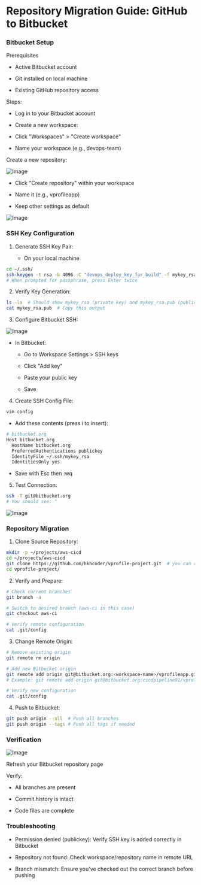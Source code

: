 # Repository Migration Guide: GitHub to Bitbucket

### Bitbucket Setup

Prerequisites

- Active Bitbucket account

- Git installed on local machine

- Existing GitHub repository access

Steps:

- Log in to your Bitbucket account

- Create a new workspace:

- Click "Workspaces" > "Create workspace"

- Name your workspace (e.g., devops-team)

Create a new repository:

![Image](https://github.com/user-attachments/assets/2d248a3f-63f8-4de4-bbff-deec9217d040)

- Click "Create repository" within your workspace

- Name it (e.g., vprofileapp)

- Keep other settings as default

![Image](https://github.com/user-attachments/assets/b7adc0b5-7df1-4ca4-a7ad-2a0fb1c02df1)


### SSH Key Configuration

1. Generate SSH Key Pair:

   - On your local machine

```bash
cd ~/.ssh/
ssh-keygen -t rsa -b 4096 -C "devops_deploy_key_for_build" -f mykey_rsa
# When prompted for passphrase, press Enter twice
```

2. Verify Key Generation:

```bash
ls -la  # Should show mykey_rsa (private key) and mykey_rsa.pub (public key)
cat mykey_rsa.pub  # Copy this output
```

3. Configure Bitbucket SSH:

![Image](https://github.com/user-attachments/assets/717b61a2-826a-4c5f-9a84-d992a3112f9f)

 - In Bitbucket:

   - Go to Workspace Settings > SSH keys
  
   - Click "Add key"
  
   - Paste your public key
  
   - Save 


4. Create SSH Config File:

```bash
vim config
```

 - Add these contents (press i to insert):

```bash
# bitbucket.org
Host bitbucket.org
  HostName bitbucket.org
  PreferredAuthentications publickey
  IdentityFile ~/.ssh/mykey_rsa
  IdentitiesOnly yes
```
 - Save with Esc then :wq

5. Test Connection:

```bash
ssh -T git@bitbucket.org
# You should see: "
```
![Image](https://github.com/user-attachments/assets/a7887fef-c13a-4176-90cc-86967d165c6b)


### Repository Migration

1. Clone Source Repository:

```bash
mkdir -p ~/projects/aws-cicd
cd ~/projects/aws-cicd
git clone https://github.com/hkhcoder/vprofile-project.git  # you can replace this with your source code
cd vprofile-project/
```

2. Verify and Prepare:

```bash
# Check current branches
git branch -a

# Switch to desired branch (aws-ci in this case)
git checkout aws-ci

# Verify remote configuration
cat .git/config
```

3. Change Remote Origin:

```bash
# Remove existing origin
git remote rm origin

# Add new Bitbucket origin
git remote add origin git@bitbucket.org:<workspace-name>/vprofileapp.git
# Example: git remote add origin git@bitbucket.org:cicdpipeline01/vprofileapp.git

# Verify new configuration
cat .git/config
```

4. Push to Bitbucket:
```bash
git push origin --all  # Push all branches
git push origin --tags # Push all tags if needed
```

### Verification

![Image](https://github.com/user-attachments/assets/bd1354e1-88bc-4954-a8c4-c107ca33581a)

Refresh your Bitbucket repository page

Verify:

- All branches are present

- Commit history is intact

- Code files are complete


### Troubleshooting

- Permission denied (publickey): Verify SSH key is added correctly in Bitbucket

- Repository not found: Check workspace/repository name in remote URL

- Branch mismatch: Ensure you've checked out the correct branch before pushing




